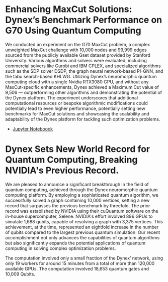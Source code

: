 # Enhancing MaxCut Solutions: Dynex’s Benchmark Performance on G70 Using Quantum Computing

We conducted an experiment on the G70 MaxCut problem, a complex unweighted MaxCut challenge with 10,000 nodes and 99,999 edges sourced from the publicly available Gset dataset provided by Stanford University. Various algorithms and solvers were evaluated, including commercial solvers like Gurobi and IBM CPLEX, and specialized algorithms such as the SDP solver DSDP, the graph neural network-based PI-GNN, and the tabu search-based KHLWG. Utilizing Dynex’s neuromorphic quantum computing cloud with a single Nvidia RTX3080 GPU, and without any MaxCut-specific enhancements, Dynex achieved a Maximum Cut value of 9,506 — outperforming other algorithms and demonstrating the potential of the Dynex platform. The experiment underscores that additional computational resources or bespoke algorithmic modifications could potentially lead to even higher performance, potentially setting new benchmarks for MaxCut solutions and showcasing the scalability and adaptability of the Dynex platform for tackling such optimization problems.

- [Jupyter Noteboook](https://github.com/dynexcoin/DynexSDK/blob/main/maxcut/G70_dynex.ipynb)

# Dynex Sets New World Record for Quantum Computing, Breaking NVIDIA's Previous Record.

We are pleased to announce a significant breakthrough in the field of quantum computing, achieved through the Dynex neuromorphic quantum computing platform. By employing a sophisticated quantum algorithm, we successfully solved a graph containing 10,000 vertices, setting a new record that surpasses the previous benchmark by threefold. The prior record was established by NVIDIA using their cuQuantum software on the in-house supercomputer, Selene. NVIDIA's effort involved 896 GPUs to simulate 1,688 qubits, capable of resolving a graph with 3,375 vertices. This achievement, at the time, represented an eightfold increase in the number of qubits compared to the largest previous quantum simulation. Our recent accomplishment not only advances the capabilities of quantum algorithms but also significantly expands the potential applications of quantum computing in solving complex optimization problems.

The computation involved only a small fraction of the Dynex’ network, using only 19 workers for around 15 minutes from a total of more than 120,000 available GPUs. The computation involved 18,653 quantum gates and 10,009 Qubits.
